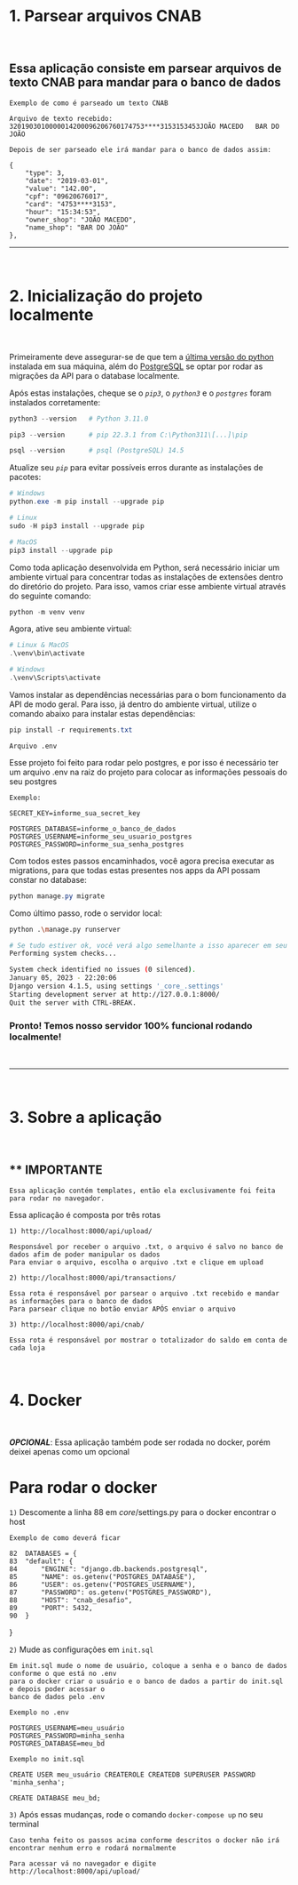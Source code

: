 <br>
<h1 id="cnab"><b>1. Parsear arquivos CNAB</b></h1>
<br>

## Essa aplicação consiste em parsear arquivos de texto CNAB para mandar para o banco de dados

`Exemplo de como é parseado um texto CNAB`

    Arquivo de texto recebido: 3201903010000014200096206760174753****3153153453JOÃO MACEDO   BAR DO JOÃO

    Depois de ser parseado ele irá mandar para o banco de dados assim:

    {
    	"type": 3,
    	"date": "2019-03-01",
    	"value": "142.00",
    	"cpf": "09620676017",
    	"card": "4753****3153",
    	"hour": "15:34:53",
    	"owner_shop": "JOÃO MACEDO",
    	"name_shop": "BAR DO JOÃO"
    },

---

<br>
<h1 id="initialization"><b>2. Inicialização do projeto localmente</b></h1>
<br>

Primeiramente deve assegurar-se de que tem a [última versão do python](https://www.python.org/downloads/) instalada em sua máquina, além do [PostgreSQL](https://www.postgresql.org/) se optar por rodar as migrações da API para o database localmente.

Após estas instalações, cheque se o _`pip3`_, o _`python3`_ e o _`postgres`_ foram instalados corretamente:

```powershell
python3 --version   # Python 3.11.0

pip3 --version      # pip 22.3.1 from C:\Python311\[...]\pip

psql --version      # psql (PostgreSQL) 14.5
```

Atualize seu _`pip`_ para evitar possíveis erros durante as instalações de pacotes:

```powershell
# Windows
python.exe -m pip install --upgrade pip

# Linux
sudo -H pip3 install --upgrade pip

# MacOS
pip3 install --upgrade pip
```

Como toda aplicação desenvolvida em Python, será necessário iniciar um ambiente virtual para concentrar todas as instalações de extensões dentro do diretório do projeto. Para isso, vamos criar esse ambiente virtual através do seguinte comando:

```powershell
python -m venv venv
```

Agora, ative seu ambiente virtual:

```powershell
# Linux & MacOS
.\venv\bin\activate

# Windows
.\venv\Scripts\activate
```

Vamos instalar as dependências necessárias para o bom funcionamento da API de modo geral. Para isso, já dentro do ambiente virtual, utilize o comando abaixo para instalar estas dependências:

```powershell
pip install -r requirements.txt
```

`Arquivo .env`

Esse projeto foi feito para rodar pelo postgres, e por isso é necessário ter um arquivo .env na raiz do projeto para colocar as informações pessoais do seu postgres

```
Exemplo:

SECRET_KEY=informe_sua_secret_key

POSTGRES_DATABASE=informe_o_banco_de_dados
POSTGRES_USERNAME=informe_seu_usuario_postgres
POSTGRES_PASSWORD=informe_sua_senha_postgres

```

Com todos estes passos encaminhados, você agora precisa executar as migrations, para que todas estas presentes nos apps da API possam constar no database:

```powershell
python manage.py migrate
```

Como último passo, rode o servidor local:

```bash
python .\manage.py runserver

# Se tudo estiver ok, você verá algo semelhante a isso aparecer em seu terminal:
Performing system checks...

System check identified no issues (0 silenced).
January 05, 2023 - 22:20:06
Django version 4.1.5, using settings '_core_.settings'
Starting development server at http://127.0.0.1:8000/
Quit the server with CTRL-BREAK.
```

### Pronto! Temos nosso servidor 100% funcional rodando localmente!

<br>

---

<br>
<h1 id="docker"><b>3. Sobre a aplicação</b></h1>
<br>

## \*\* IMPORTANTE

    Essa aplicação contém templates, então ela exclusivamente foi feita para rodar no navegador.

Essa aplicação é composta por três rotas

`1) http://localhost:8000/api/upload/`

    Responsável por receber o arquivo .txt, o arquivo é salvo no banco de dados afim de poder manipular os dados
    Para enviar o arquivo, escolha o arquivo .txt e clique em upload

`2) http://localhost:8000/api/transactions/`

    Essa rota é responsável por parsear o arquivo .txt recebido e mandar as informações para o banco de dados
    Para parsear clique no botão enviar APÓS enviar o arquivo

`3) http://localhost:8000/api/cnab/`

    Essa rota é responsável por mostrar o totalizador do saldo em conta de cada loja

<br>
<h1 id="docker"><b>4. Docker</b></h1>
<br>

**_OPCIONAL_**: Essa aplicação também pode ser rodada no docker, porém deixei apenas como um opcional

# Para rodar o docker

`1)` Descomente a linha 88 em _core_/settings.py para o docker encontrar o host

    Exemplo de como deverá ficar

    82  DATABASES = {
    83  "default": {
    84      "ENGINE": "django.db.backends.postgresql",
    85      "NAME": os.getenv("POSTGRES_DATABASE"),
    86      "USER": os.getenv("POSTGRES_USERNAME"),
    87      "PASSWORD": os.getenv("POSTGRES_PASSWORD"),
    88      "HOST": "cnab_desafio",
    89      "PORT": 5432,
    90  }

}

`2)` Mude as configurações em `init.sql`

    Em init.sql mude o nome de usuário, coloque a senha e o banco de dados conforme o que está no .env
    para o docker criar o usuário e o banco de dados a partir do init.sql e depois poder acessar o
    banco de dados pelo .env

    Exemplo no .env

    POSTGRES_USERNAME=meu_usuário
    POSTGRES_PASSWORD=minha_senha
    POSTGRES_DATABASE=meu_bd

    Exemplo no init.sql

    CREATE USER meu_usuário CREATEROLE CREATEDB SUPERUSER PASSWORD 'minha_senha';

    CREATE DATABASE meu_bd;

`3)` Após essas mudanças, rode o comando `docker-compose up` no seu terminal

    Caso tenha feito os passos acima conforme descritos o docker não irá encontrar nenhum erro e rodará normalmente

    Para acessar vá no navegador e digite http://localhost:8000/api/upload/
